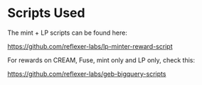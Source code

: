 # Scripts Used

The mint + LP scripts can be found here:

https://github.com/reflexer-labs/lp-minter-reward-script

For rewards on CREAM, Fuse, mint only and LP only, check this:

https://github.com/reflexer-labs/geb-bigquery-scripts
